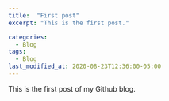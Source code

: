 ```yaml
---
title:  "First post"
excerpt: "This is the first post."

categories:
  - Blog
tags:
  - Blog
last_modified_at: 2020-08-23T12:36:00-05:00
---
```


This is the first post of my Github blog.